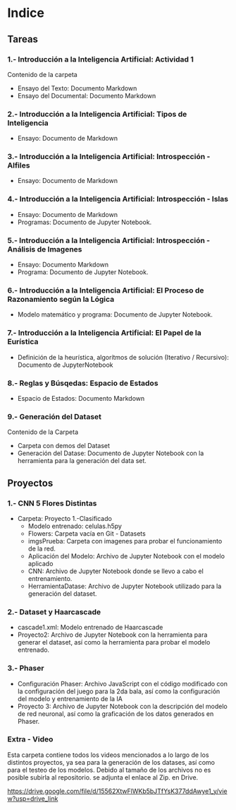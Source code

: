 # Indice

## Tareas

### 1.- Introducción a la Inteligencia Artificial: Actividad 1

Contenido de la carpeta

- Ensayo del Texto: Documento Markdown
- Ensayo del Documental: Documento Markdown

### 2.- Introducción a la Inteligencia Artificial: Tipos de Inteligencia

- Ensayo: Documento de Markdown

### 3.- Introducción a la Inteligencia Artificial: Introspección - Alfiles

- Ensayo: Documento de Markdown

### 4.- Introducción a la Inteligencia Artificial: Introspección - Islas

- Ensayo: Documento de Markdown
- Programas: Documento de Jupyter Notebook.

### 5.- Introducción a la Inteligencia Artificial: Introspección - Análisis de Imagenes

- Ensayo: Documento Markdown
- Programa: Documento de Jupyter Notebook.

### 6.- Introducción a la Inteligencia Artificial: El Proceso de Razonamiento según la Lógica

- Modelo matemático y programa: Documento de Jupyter Notebook.

### 7.- Introducción a la Inteligencia Artificial: El Papel de la Eurística

- Definición de la heurística, algorítmos de solución (Iterativo / Recursivo): Documento de JupyterNotebook

### 8.- Reglas y Búsqedas: Espacio de Estados

- Espacio de Estados: Documento Markdown

### 9.- Generación del Dataset

Contenido de la Carpeta

- Carpeta con demos del Dataset
- Generación del Datase: Documento de Jupyter Notebook con la herramienta para la generación del data set.

## Proyectos

### 1.- CNN 5 Flores Distintas

- Carpeta: Proyecto 1.-Clasificado
  - Modelo entrenado: celulas.h5py
  - Flowers: Carpeta vacía en Git - Datasets
  - imgsPrueba: Carpeta con imagenes para probar el funcionamiento de la red.
  - Aplicación del Modelo: Archivo de Jupyter Notebook con el modelo aplicado
  - CNN: Archivo de Jupyter Notebook donde se llevo a cabo el entrenamiento.
  - HerramientaDatase: Archivo de Jupyter Notebook utilizado para la generación del dataset.

### 2.- Dataset y Haarcascade

- cascade1.xml: Modelo entrenado de Haarcascade
- Proyecto2: Archivo de Jupyter Notebook con la herramienta para generar el dataset, así como la herramienta para probar el modelo entrenado.

### 3.- Phaser

- Configuración Phaser: Archivo JavaScript con el código modificado con la configuración del juego para la 2da bala, así como la configuración del modelo y entrenamiento de la IA
- Proyecto 3: Archivo de Jupyter Notebook con la descripción del modelo de red neuronal, así como la graficación de los datos generados en Phaser.

### Extra - Video

Esta carpeta contiene todos los videos mencionados a lo largo de los distintos proyectos, ya sea para la generación de los datases, así como para el testeo de los modelos. Debido al tamaño de los archivos no es posible subirla al repositorio. se adjunta el enlace al Zip. en Drive.

<https://drive.google.com/file/d/15562XtwFlWKb5bJTfYsK377ddAwye1_y/view?usp=drive_link>
